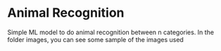 # Animal Recognition

Simple ML model to do animal recognition between n categories.
In the folder images, you can see some sample of the images used
